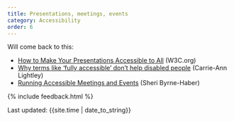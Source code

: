 ```yaml
---
title: Presentations, meetings, events
category: Accessibility
order: 6
---
```


Will come back to this:

- [How to Make Your Presentations Accessible to All](https://www.w3.org/WAI/teach-advocate/accessible-presentations/) (W3C.org)
- [Why terms like ‘fully accessible’ don’t help disabled people](https://www.carrieannlightley.com/post/why-terms-like-fully-accessible-don-t-help-disabled-people) (Carrie-Ann Lightley)
- [Running Accessible Meetings and Events](https://medium.com/age-of-awareness/running-accessible-meetings-and-events-5efcd9c4a3df) (Sheri Byrne-Haber)

{% include feedback.html %}
<div>Last updated: {{site.time | date_to_string}}</div>
